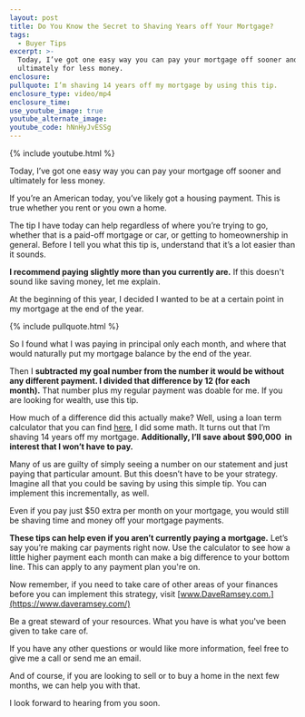 ```yaml
---
layout: post
title: Do You Know the Secret to Shaving Years off Your Mortgage?
tags:
  - Buyer Tips
excerpt: >-
  Today, I’ve got one easy way you can pay your mortgage off sooner and
  ultimately for less money.
enclosure:
pullquote: I’m shaving 14 years off my mortgage by using this tip.
enclosure_type: video/mp4
enclosure_time:
use_youtube_image: true
youtube_alternate_image:
youtube_code: hNnHyJvESSg
---
```



{% include youtube.html %}

Today, I’ve got one easy way you can pay your mortgage off sooner and ultimately for less money.

If you’re an American today, you’ve likely got a housing payment. This is true whether you rent or you own a home.

The tip I have today can help regardless of where you’re trying to go, whether that is a paid-off mortgage or car, or getting to homeownership in general. Before I tell you what this tip is, understand that it’s a lot easier than it sounds.

**I recommend paying slightly more than you currently are.** If this doesn't sound like saving money, let me explain.

At the beginning of this year, I decided I wanted to be at a certain point in my mortgage at the end of the year.

{% include pullquote.html %}

So I found what I was paying in principal only each month, and where that would naturally put my mortgage balance by the end of the year.

Then I **subtracted my goal number from the number it would be without any different payment. I divided that difference by 12 (for each month).**&nbsp;That number plus my regular payment was doable for me. If you are looking for wealth, use this tip.

How much of a difference did this actually make? Well, using a loan term calculator that you can find&nbsp;[here](http://www.free-online-calculator-use.com/missing-term-loan-calculator.html#calculator), I did some math. It turns out that I’m shaving 14 years off my mortgage.&nbsp;**Additionally, I’ll save about $90,000 &nbsp;in interest that I won’t have to pay.**

Many of us are guilty of simply seeing a number on our statement and just paying that particular amount. But this doesn’t have to be your strategy. Imagine all that you could be saving by using this simple tip. You can implement this incrementally, as well.

Even if you pay just $50 extra per month on your mortgage, you would still be shaving time and money off your mortgage payments.

**These tips can help even if you aren’t currently paying a mortgage.**&nbsp;Let’s say you’re making car payments right now. Use the calculator to see how a little higher payment each month can make a big difference to your bottom line. This can apply to any payment plan you're on.

Now remember, if you need to take care of other areas of your finances before you can implement this strategy, visit&nbsp;[www.DaveRamsey.com.](https://www.daveramsey.com/)&nbsp;

Be a great steward of your resources. What you have is what you've been given to take care of.

If you have any other questions or would like more information, feel free to give me a call or send me an email.&nbsp;

And of course, if you are looking to sell or to buy a home in the next few months, we can help you with that.

I look forward to hearing from you soon.